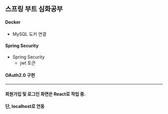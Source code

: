## 스프링 부트 심화공부

#### Docker
- MySQL 도커 연결

#### Spring Security
- Spring Security
  - jwt 토큰

#### OAuth2.0 구현


---
#### 회원가입 및 로그인 화면은 React로 작업 중. 
#### 단, localhost로 연동
